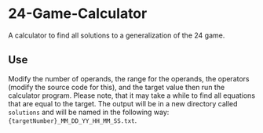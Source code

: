 # 24-Game-Calculator
A calculator to find all solutions to a generalization of the 24 game.

## Use

Modify the number of operands, the range for the operands, the operators (modify the source code for this), and the target value then run the calculator program. Please note, that it may take a while to find all equations that are equal to the target. The output will be in a new directory called `solutions` and will be named in the following way: `{targetNumber}_MM_DD_YY_HH_MM_SS.txt`.
